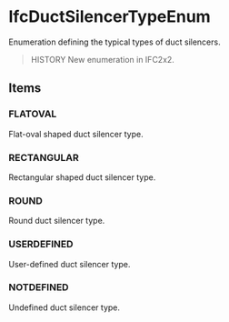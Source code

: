 # IfcDuctSilencerTypeEnum

Enumeration defining the typical types of duct silencers.

> HISTORY  New enumeration in IFC2x2.

## Items

### FLATOVAL
Flat-oval shaped duct silencer type.

### RECTANGULAR
Rectangular shaped duct silencer type.

### ROUND
Round duct silencer type.

### USERDEFINED
User-defined duct silencer type.

### NOTDEFINED
Undefined duct silencer type.
